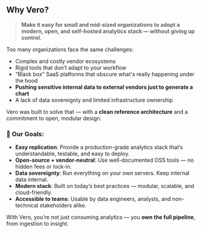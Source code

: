 ## Why Vero?

> **Make it easy for small and mid-sized organizations to adopt a modern, open, and self-hosted analytics stack — without giving up control.**

Too many organizations face the same challenges:

- Complex and costly vendor ecosystems
- Rigid tools that don’t adapt to your workflow
- “Black box” SaaS platforms that obscure what's really happening under the hood
- **Pushing sensitive internal data to external vendors just to generate a chart**
- A lack of data sovereignty and limited infrastructure ownership

Vero was built to solve that — with a **clean reference architecture** and a commitment to open, modular design.

### 🚀 Our Goals:

- **Easy replication**: Provide a production-grade analytics stack that’s understandable, testable, and easy to deploy.
- **Open-source + vendor-neutral**: Use well-documented OSS tools — no hidden fees or lock-in.
- **Data sovereignty**: Run everything on your own servers. Keep internal data internal.
- **Modern stack**: Built on today’s best practices — modular, scalable, and cloud-friendly.
- **Accessible to teams**: Usable by data engineers, analysts, and non-technical stakeholders alike.

With Vero, you’re not just consuming analytics — you **own the full pipeline**, from ingestion to insight.
